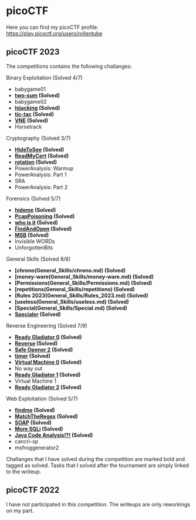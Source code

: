 # picoCTF
Here you can find my picoCTF profile: https://play.picoctf.org/users/rollentube

## picoCTF 2023
The competitions contains the following challanges:

Binary Exploitation (Solved 4/7)
- babygame01
- **[two-sum](Binary_Exploitation/two-sum) (Solved)**
- babygame02
- **[hijacking](Binary_Exploitation/hijacking) (Solved)**
- **[tic-tac](Binary_Exploitation/tic-tac) (Solved)**
- **[VNE](Binary_Exploitation/VNE) (Solved)**
- Horsetrack

Cryptography (Solved 3/7)
- **[HideToSee](Cryptography/HideToSee) (Solved)**
- **[ReadMyCert](Cryptography/ReadMyCert) (Solved)**
- **[rotation](Cryptography/rotation) (Solved)**
- PowerAnalysis: Warmup
- PowerAnalysis: Part 1
- SRA
- PowerAnalysis: Part 2

Forensics (Solved 5/7)
- **[hideme](Forensics/hideme) (Solved)**
- **[PcapPoisoning](Forensics/PcapPoisoning) (Solved)**
- **[who is it](Forensics/who_is_it) (Solved)**
- **[FindAndOpen](Forensics/FindAndOpen) (Solved)**
- **[MSB](Forensics/MSB) (Solved)**
- Invisible WORDs
- UnforgottenBits

General Skills (Solved 8/8)
- **[chrono(General_Skills/chrono.md) (Solved)**
- **[money-ware(General_Skills/money-ware.md) (Solved)**
- **[Permissions(General_Skills/Permissions.md) (Solved)**
- **[repetitions(General_Skills/repetitions) (Solved)**
- **[Rules 2023(General_Skills/Rules_2023.md) (Solved)**
- **[useless(General_Skills/useless.md) (Solved)**
- **[Special(General_Skills/Special.md) (Solved)**
- **[Specialer](General_Skills/Specialer.md) (Solved)**

Reverse Engineering (Solved 7/9)
- **[Ready Gladiator 0](Reverse_Engineering/Ready_Gladiator_0) (Solved)**
- **[Reverse](Reverse_Engineering/Reverse) (Solved)**
- **[Safe Opener 2](Reverse_Engineering/Safe_Opener_2) (Solved)**
- **[timer](Reverse_Engineering/timer) (Solved)**
- **[Virtual Machine 0](Reverse_Engineering/Virtual_Machine_0) (Solved)**
- No way out
- **[Ready Gladiator 1](Reverse_Engineering/Ready_Gladiator_1) (Solved)**
- Virtual Machine 1
- **[Ready Gladiator 2](Reverse_Engineering/Ready_Gladiator_2) (Solved)**

Web Exploitation (Solved 5/7)
- **[findme](Web_Exploitation/findme.md) (Solved)**
- **[MatchTheRegex](Web_Exploitation/MatchTheRegex.md) (Solved)**
- **[SOAP](Web_Exploitation/SOAP.md) (Solved)**
- **[More SQLi](Web_Exploitation/More_SQLi.md) (Solved)**
- **[Java Code Analysis!?!](Web_Exploitation/JavaCodeAnalysis) (Solved)**
- cancri-sp
- msfroggenerator2

Challanges that I have solved during the competition are marked bold and tagged as solved. Tasks that I solved after the tournament are simply linked to the writeup.

## picoCTF 2022
I have not participated in this competition. The writeups are only reworkings on my part.
